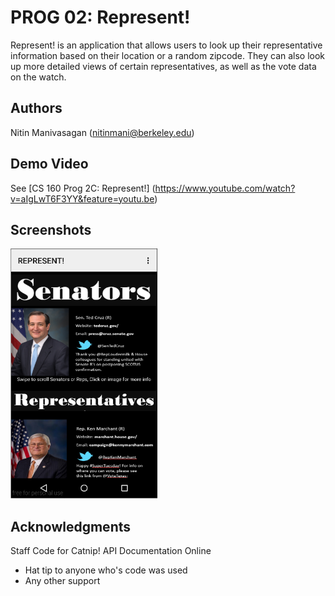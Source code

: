 # PROG 02: Represent!

Represent! is an application that allows users to look up their representative information based on their location or a random zipcode. They can also look up more detailed views of certain representatives, as well as the vote data on the watch.

## Authors

Nitin Manivasagan ([nitinmani@berkeley.edu](mailto:nitinmani@berkeley.edu))

## Demo Video

See [CS 160 Prog 2C: Represent!] (https://www.youtube.com/watch?v=aIgLwT6F3YY&feature=youtu.be)

## Screenshots

<img src="screenshots/represent.png" height="400" alt="Screenshot"/>

## Acknowledgments
Staff Code for Catnip!
API Documentation Online
* Hat tip to anyone who's code was used
* Any other support
